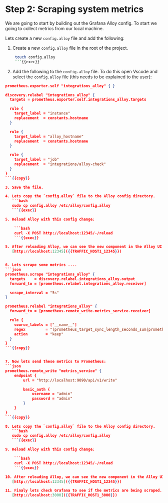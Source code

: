 # Step 2: Scraping system metrics

We are going to start by building out the Grafana Alloy config. To start we going to collect metrics from our local machine. 

Lets create a new `config.alloy` file and add the following:

1. Create a new `config.alloy` file in the root of the project.
   ```bash
    touch config.alloy
    ```{{exec}}

2. Add the following to the `config.alloy` file. To do this open Vscode and select the `config.alloy` file (this needs to be explained to the user):
```json
prometheus.exporter.self "integrations_alloy" { }

discovery.relabel "integrations_alloy" {
  targets = prometheus.exporter.self.integrations_alloy.targets

  rule {
    target_label = "instance"
    replacement  = constants.hostname
  }

  rule {
    target_label = "alloy_hostname"
    replacement  = constants.hostname
  }

  rule {
    target_label = "job"
    replacement  = "integrations/alloy-check"
  }
}
```{{copy}}

3. Save the file.

4. Lets copy the `config.alloy` file to the Alloy config directory.
   ```bash
   sudo cp config.alloy /etc/alloy/config.alloy
   ```{{exec}}

5. Reload Alloy with this config change:

    ```bash
    curl -X POST http://localhost:12345/-/reload
    ```{{exec}}

5. After reloading Alloy, we can see the new component in the Alloy UI:
   [http://localhost:12345]({{TRAFFIC_HOST1_12345}})


6. Lets scrape some metrics ....
```json
prometheus.scrape "integrations_alloy" {
  targets    = discovery.relabel.integrations_alloy.output
  forward_to = [prometheus.relabel.integrations_alloy.receiver]  

  scrape_interval = "5s"
}

prometheus.relabel "integrations_alloy" {
  forward_to = [prometheus.remote_write.metrics_service.receiver]

  rule {
    source_labels = ["__name__"]
    regex         = "(prometheus_target_sync_length_seconds_sum|prometheus_target_scrapes_.*|prometheus_target_interval.*|prometheus_sd_discovered_targets|alloy_build.*|prometheus_remote_write_wal_samples_appended_total|process_start_time_seconds)"
    action        = "keep"
  }
}
```{{copy}}


7. Now lets send these metrics to Prometheus:
```json
prometheus.remote_write "metrics_service" {
    endpoint {
        url = "http://localhost:9090/api/v1/write"

        basic_auth {
            username = "admin"
            password = "admin"
        }
    }
}
```{{copy}}

8. Lets copy the `config.alloy` file to the Alloy config directory.
   ```bash
   sudo cp config.alloy /etc/alloy/config.alloy
   ```{{exec}}

9. Reload Alloy with this config change:

    ```bash
    curl -X POST http://localhost:12345/-/reload
    ```{{exec}}

10. After reloading Alloy, we can see the new component in the Alloy UI:
   [http://localhost:12345]({{TRAFFIC_HOST1_12345}})

11. Finaly lets check Grafana to see if the metrics are being scraped.
   [http://localhost:3000]({{TRAFFIC_HOST1_3000}})
